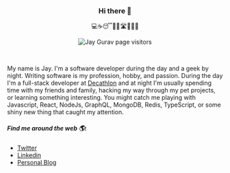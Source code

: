 
<h3 align="center">Hi there 👋</h3>


<!-- <p align="center"><img src="./jayGurav.jpg" alt="Jay Gurav" align="middle"/></p> -->
<p align="center">💻☕😴🏃‍♂️🛣🤝✨🚀</p>
<p align="center"><img src="https://visitor-badge.laobi.icu/badge?page_id=JayMGurav.JayMGurav" alt="Jay Gurav page visitors" /></p>

</br>

My name is Jay. I'm a software developer during the day and a geek by night. Writing software is my profession, hobby, and passion. During the day I'm a full-stack developer at [Decathlon](https://www.decathlon.co.uk/) and at night I'm usually spending time with my friends and family, hacking my way through my pet projects, or learning something interesting. You might catch me playing with Javascript, React, NodeJs, GraphQL, MongoDB, Redis, TypeScript, or some shiny new thing that caught my attention.


##### Find me around the web 🌎:

- <a href="https://twitter.com/JayMGurav" rel="noopener noreferrer">Twitter<a/>
- <a href="https://www.linkedin.com/in/jaymgurav/" rel="noopener noreferrer">Linkedin<a/>
- <a href="https://jaygurav.vercel.app" rel="noopener noreferrer">Personal Blog<a/>
